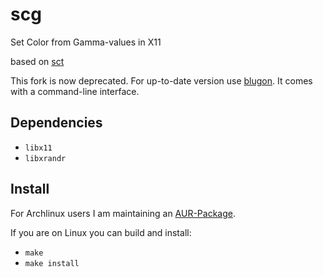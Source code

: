 # scg
Set Color from Gamma-values in X11

based on [sct](http://www.tedunangst.com/flak/post/sct-set-color-temperature)

This fork is now deprecated.
For up-to-date version use [blugon](https://github.com/jumper149/blugon).
It comes with a command-line interface.

## Dependencies
- `libx11`
- `libxrandr`

## Install
For Archlinux users I am maintaining an [AUR-Package](https://aur.archlinux.org/packages/scg/).

If you are on Linux you can build and install:
- `make`
- `make install`
